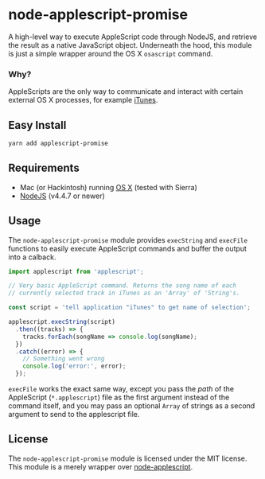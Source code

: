 # node-applescript-promise

A high-level way to execute AppleScript code through NodeJS, and retrieve
the result as a native JavaScript object. Underneath the hood, this
module is just a simple wrapper around the OS X `osascript` command.

### Why?
AppleScripts are the only way to communicate and interact with certain
external OS X processes, for example [iTunes](http://www.itunes.com).

Easy Install
------------

```sh
yarn add applescript-promise
```

Requirements
------------

 * Mac (or Hackintosh) running [OS X](http://www.apple.com/macosx) (tested with Sierra)
 * [NodeJS](http://nodejs.org) (v4.4.7 or newer)

Usage
-----

The `node-applescript-promise` module provides `execString` and `execFile` functions
to easily execute AppleScript commands and buffer the output into a calback.

```js
import applescript from 'applescript';

// Very basic AppleScript command. Returns the song name of each
// currently selected track in iTunes as an 'Array' of 'String's.

const script = 'tell application "iTunes" to get name of selection';

applescript.execString(script)
  .then((tracks) => {
    tracks.forEach(songName => console.log(songName);
  })
  .catch((error) => {
    // Something went wrong
    console.log('error:', error);
  });
```

`execFile` works the exact same way, except you pass the _path_ of the AppleScript
(`*.applescript`) file as the first argument instead of the command itself, and you
may pass an optional `Array` of strings as a second argument to send to the applescript file.

License
-------

The `node-applescript-promise` module is licensed under the MIT license.
This module is a merely wrapper over [node-applescript](https://github.com/TooTallNate/node-applescript/).